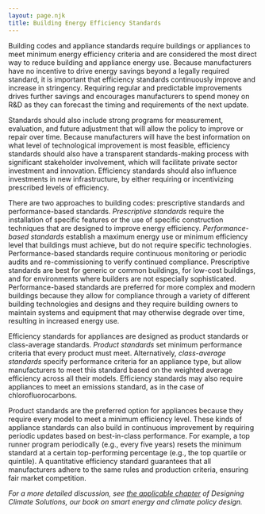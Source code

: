 ```yaml
---
layout: page.njk
title: Building Energy Efficiency Standards
---
```

Building codes and appliance standards require buildings or appliances to meet minimum energy efficiency criteria and are considered the most direct way to reduce building and appliance energy use.  Because manufacturers have no incentive to drive energy savings beyond a legally required standard, it is important that efficiency standards continuously improve and increase in stringency.  Requiring regular and predictable improvements drives further savings and encourages manufacturers to spend money on R&D as they can forecast the timing and requirements of the next update.

Standards should also include strong programs for measurement, evaluation, and future adjustment that will allow the policy to improve or repair over time.  Because manufacturers will have the best information on what level of technological improvement is most feasible, efficiency standards should also have a transparent standards-making process with significant stakeholder involvement, which will facilitate private sector investment and innovation.  Efficiency standards should also influence investments in new infrastructure, by either requiring or incentivizing prescribed levels of efficiency.

There are two approaches to building codes: prescriptive standards and performance-based standards.  *Prescriptive standards* require the installation of specific features or the use of specific construction techniques that are designed to improve energy efficiency.  *Performance-based standards* establish a maximum energy use or minimum efficiency level that buildings must achieve, but do not require specific technologies.  Performance-based standards require continuous monitoring or periodic audits and re-commissioning to verify continued compliance.  Prescriptive standards are best for generic or common buildings, for low-cost buildings, and for environments where builders are not especially sophisticated.  Performance-based standards are preferred for more complex and modern buildings because they allow for compliance through a variety of different building technologies and designs and they require building owners to maintain systems and equipment that may otherwise degrade over time, resulting in increased energy use.

Efficiency standards for appliances are designed as product standards or class-average standards.  *Product standards* set minimum performance criteria that every product must meet.  Alternatively, *class-average standards* specify performance criteria for an appliance type, but allow manufacturers to meet this standard based on the weighted average efficiency across all their models.  Efficiency standards may also require appliances to meet an emissions standard, as in the case of chlorofluorocarbons.

Product standards are the preferred option for appliances because they require every model to meet a minimum efficiency level.  These kinds of appliance standards can also build in continuous improvement by requiring periodic updates based on best-in-class performance.  For example, a top runner program periodically (e.g., every five years) resets the minimum standard at a certain top-performing percentage (e.g., the top quartile or quintile).  A quantitative efficiency standard guarantees that all manufacturers adhere to the same rules and production criteria, ensuring fair market competition.

*For a more detailed discussion, see [the applicable chapter](/dcs/policies/building-codes-appliance-standards/) of Designing Climate Solutions, our book on smart energy and climate policy design.*
